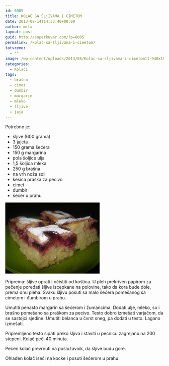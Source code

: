 ```yaml
---
id: 6005
title: KOLAČ SA ŠLjIVAMA I CIMETOM
date: 2013-08-14T14:33:40+00:00
author: mila
layout: post
guid: http://superkuvar.com/?p=6005
permalink: /kolač-sa-šljivama-i-cimetom/
totvreme:
  - ""
image: /wp-content/uploads/2013/08/Kolac-sa-sljivama-i-cimetom11-940x198.jpg
categories:
  - Kolači
tags:
  - brašno
  - cimet
  - đumbir
  - margarin
  - mleko
  - šljive
  - jaja
---
```

Potrebno je:

  * šljive (600 grama)
  * 3 jajeta
  * 150 grama šećera
  * 150 g margarina
  * pola šoljice ulja
  * 1,5 šoljica mleka
  * 250 g brašna
  * na vrh noža soli
  * kesica praška za pecivo
  * cimet
  * đumbir
  * šećer u prahu

[<img class="alignnone size-medium wp-image-6019" src="/wp-content/uploads/2013/08/Kolac-sa-sljivama-i-cimetom11-300x225.jpg" alt="Kolac sa sljivama i cimetom1" width="300" height="225" />](/wp-content/uploads/2013/08/Kolac-sa-sljivama-i-cimetom11-e1376403683853.jpg)

Priprema: šljive oprati i očistiti od koštica. U pleh prekriven papirom za pečenje poređati šljive iscepkane na polovine, tako da kora bude dole, prema dnu pleha. Svaku šljivu posuti sa malo šećera pomešanog sa cimetom i đumbirom u prahu.

Umutiti penasto margarin sa šećerom i žumancima. Dodati ulje, mleko, so i brašno pomešano sa praškom za pecivo. Testo dobro izmešati varjačom, da se sastojci sjedine. Umutiti belanca u čvrst sneg, pa dodati u testo. Lagano izmešati.

Pripremljeno testo sipati preko šljiva i staviti u pećnicu zagrejanu na 200 stepeni. Kolač peći 40 minuta.

Pečen kolač prevrnuti na poslužavnik, da šljive budu gore.

Ohlađen kolač iseći na kocke i posuti šećerom u prahu.